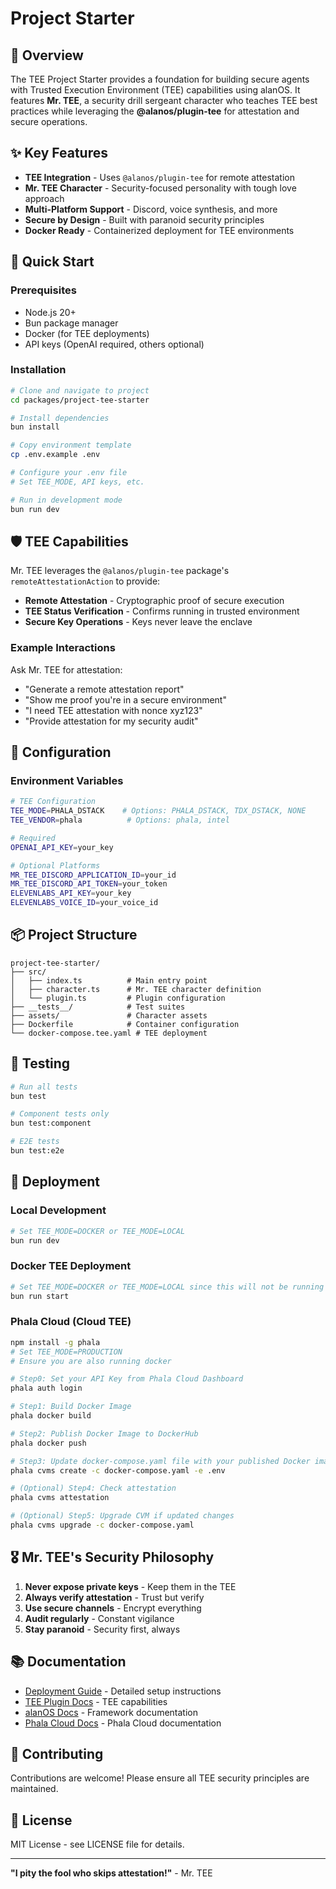# Project Starter

## 🔐 Overview

The TEE Project Starter provides a foundation for building secure agents with Trusted Execution Environment (TEE) capabilities using alanOS. It features **Mr. TEE**, a security drill sergeant character who teaches TEE best practices while leveraging the **@alanos/plugin-tee** for attestation and secure operations.

## ✨ Key Features

- **TEE Integration** - Uses `@alanos/plugin-tee` for remote attestation
- **Mr. TEE Character** - Security-focused personality with tough love approach
- **Multi-Platform Support** - Discord, voice synthesis, and more
- **Secure by Design** - Built with paranoid security principles
- **Docker Ready** - Containerized deployment for TEE environments

## 🚀 Quick Start

### Prerequisites

- Node.js 20+
- Bun package manager
- Docker (for TEE deployments)
- API keys (OpenAI required, others optional)

### Installation

```bash
# Clone and navigate to project
cd packages/project-tee-starter

# Install dependencies
bun install

# Copy environment template
cp .env.example .env

# Configure your .env file
# Set TEE_MODE, API keys, etc.

# Run in development mode
bun run dev
```

## 🛡️ TEE Capabilities

Mr. TEE leverages the `@alanos/plugin-tee` package's `remoteAttestationAction` to provide:

- **Remote Attestation** - Cryptographic proof of secure execution
- **TEE Status Verification** - Confirms running in trusted environment
- **Secure Key Operations** - Keys never leave the enclave

### Example Interactions

Ask Mr. TEE for attestation:

- "Generate a remote attestation report"
- "Show me proof you're in a secure environment"
- "I need TEE attestation with nonce xyz123"
- "Provide attestation for my security audit"

## 🔧 Configuration

### Environment Variables

```bash
# TEE Configuration
TEE_MODE=PHALA_DSTACK    # Options: PHALA_DSTACK, TDX_DSTACK, NONE
TEE_VENDOR=phala          # Options: phala, intel

# Required
OPENAI_API_KEY=your_key

# Optional Platforms
MR_TEE_DISCORD_APPLICATION_ID=your_id
MR_TEE_DISCORD_API_TOKEN=your_token
ELEVENLABS_API_KEY=your_key
ELEVENLABS_VOICE_ID=your_voice_id
```

## 📦 Project Structure

```
project-tee-starter/
├── src/
│   ├── index.ts          # Main entry point
│   ├── character.ts      # Mr. TEE character definition
│   └── plugin.ts         # Plugin configuration
├── __tests__/            # Test suites
├── assets/               # Character assets
├── Dockerfile            # Container configuration
└── docker-compose.tee.yaml # TEE deployment
```

## 🧪 Testing

```bash
# Run all tests
bun test

# Component tests only
bun test:component

# E2E tests
bun test:e2e
```

## 🚀 Deployment

### Local Development

```bash
# Set TEE_MODE=DOCKER or TEE_MODE=LOCAL
bun run dev
```

### Docker TEE Deployment

```bash
# Set TEE_MODE=DOCKER or TEE_MODE=LOCAL since this will not be running in real TEE
bun run start
```

### Phala Cloud (Cloud TEE)

```bash
npm install -g phala
# Set TEE_MODE=PRODUCTION
# Ensure you are also running docker

# Step0: Set your API Key from Phala Cloud Dashboard
phala auth login

# Step1: Build Docker Image
phala docker build

# Step2: Publish Docker Image to DockerHub
phala docker push

# Step3: Update docker-compose.yaml file with your published Docker image and deploy CVM
phala cvms create -c docker-compose.yaml -e .env

# (Optional) Step4: Check attestation
phala cvms attestation

# (Optional) Step5: Upgrade CVM if updated changes
phala cvms upgrade -c docker-compose.yaml
```

## 🎖️ Mr. TEE's Security Philosophy

1. **Never expose private keys** - Keep them in the TEE
2. **Always verify attestation** - Trust but verify
3. **Use secure channels** - Encrypt everything
4. **Audit regularly** - Constant vigilance
5. **Stay paranoid** - Security first, always

## 📚 Documentation

- [Deployment Guide](./GUIDE.md) - Detailed setup instructions
- [TEE Plugin Docs](../plugin-tee/README.md) - TEE capabilities
- [alanOS Docs](https://alanos.github.io/alan/) - Framework documentation
- [Phala Cloud Docs](https://docs.phala.network) - Phala Cloud documentation

## 🤝 Contributing

Contributions are welcome! Please ensure all TEE security principles are maintained.

## 📄 License

MIT License - see LICENSE file for details.

---

**"I pity the fool who skips attestation!"** - Mr. TEE
